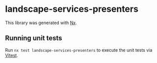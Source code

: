 # landscape-services-presenters

This library was generated with [Nx](https://nx.dev).

## Running unit tests

Run `nx test landscape-services-presenters` to execute the unit tests via [Vitest](https://vitest.dev/).

